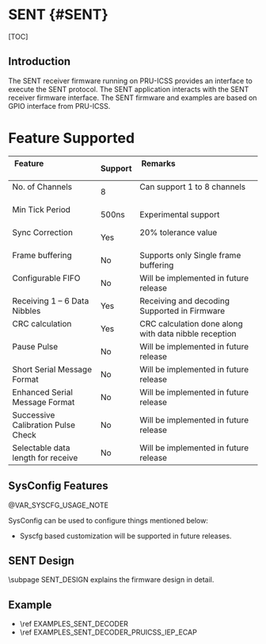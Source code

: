 # SENT {#SENT}

[TOC]

## Introduction

The SENT receiver firmware running on PRU-ICSS provides an interface to execute the SENT protocol. The SENT application interacts with the SENT receiver firmware interface. The SENT firmware and examples are based on GPIO interface from PRU-ICSS.

# Feature Supported

| Feature                            | Support | Remarks                                               |
| ---------------------------------- | ------- | ----------------------------------------------------- |
| No. of Channels                    | 8       | Can support 1 to 8 channels                           |
| Min Tick Period                    | 500ns   | Experimental support                                  |
| Sync Correction                    | Yes     | 20% tolerance value                                   |
| Frame buffering                    | No      | Supports only Single frame buffering                  |
| Configurable FIFO                  | No      | Will be implemented in future release                 |
| Receiving 1 – 6 Data Nibbles       | Yes     | Receiving and decoding Supported in Firmware          |
| CRC calculation                    | Yes     | CRC calculation done along with data nibble reception |
| Pause Pulse                        | No      | Will be implemented in future release                 |
| Short Serial Message Format        | No      | Will be implemented in future release                 |
| Enhanced Serial Message Format     | No      | Will be implemented in future release                 |
| Successive Calibration Pulse Check | No      | Will be implemented in future release                 |
| Selectable data length for receive | No      | Will be implemented in future release                 |

## SysConfig Features

@VAR_SYSCFG_USAGE_NOTE

SysConfig can be used to configure things mentioned below:

- Syscfg based customization will be supported in future releases.

## SENT Design

\subpage SENT_DESIGN explains the firmware design in detail.

## Example

- \ref EXAMPLES_SENT_DECODER
- \ref EXAMPLES_SENT_DECODER_PRUICSS_IEP_ECAP
